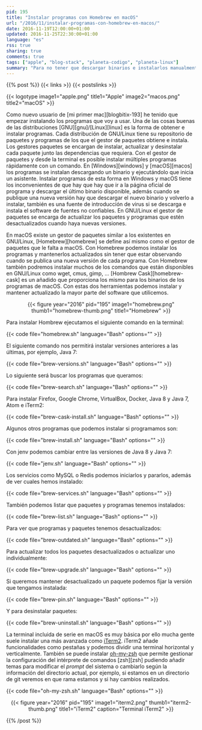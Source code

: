 ```yaml
---
pid: 195
title: "Instalar programas con Homebrew en macOS"
url: "/2016/11/instalar-programas-con-homebrew-en-macos/"
date: 2016-11-19T12:00:00+01:00
updated: 2016-11-25T22:30:00+01:00
language: "es"
rss: true
sharing: true
comments: true
tags: ["apple", "blog-stack", "planeta-codigo", "planeta-linux"]
summary: "Para no tener que descargar binarios e instalarlos manualmente y estar pendiente de nuevas versiones que se publiquen en un futuro en macOS está Homebrew. Homebrew es un gestor de paquetes similar a los existentes en las distribuciones GNU/Linux con el que podremos buscar software, instalar, actualizar, ver que hemos instalado, cuales están desactualizados, iniciar y parar servicios y desinstalar los paquetes o programas. Esta es una guía básica sobre como instalar software en macOS con Homebrew y como instalar iTerm2 que es una mejor terminal que la propia del sistema con iterm."
---
```


{{% post %}}
{{< links >}}
{{< postslinks >}}

{{< logotype image1="apple.png" title1="Apple" image2="macos.png" title2="macOS" >}}

Como nuevo usuario de [mi primer mac][blogbitix-193] he tenido que empezar instalando los programas que voy a usar. Una de las cosas buenas de las distribuciones [GNU][gnu]/[Linux][linux] es la forma de obtener e instalar programas. Cada distribución de GNU/Linux tiene su repositorio de paquetes y programas de los que el gestor de paquetes obtiene e instala. Los gestores paquetes se encargan de instalar, actualizar y desinstalar cada paquete junto las dependencias que requiera. Con el gestor de paquetes y desde la terminal es posible instalar múltiples programas rápidamente con un comando. En [Windows][windows] y [macOS][macos] los programas se instalan descargando un binario y ejecutándolo que inicia un asistente. Instalar programas de esta forma en Windows y macOS tiene los inconvenientes de que hay que hay que ir a la página oficial de programa y descargar el último binario disponible, además cuando se publique una nueva versión hay que descargar el nuevo binario y volverlo a instalar, también es una fuente de introducción de virus si se descarga e instala el software de fuentes no confiables. En GNU/Linux el gestor de paquetes se encarga de actualizar los paquetes y programas que estén desactualizados cuando haya nuevas versiones.

En macOS existe un gestor de paquetes similar a los existentes en GNU/Linux, [Homebrew][homebrew] se define así mismo como el gestor de paquetes que le falta a macOS. Con Homebrew podemos instalar los programas y mantenerlos actualizados sin tener que estar observando cuando se publica una nueva versión de cada programa. Con Homebrew también podremos instalar muchos de los comandos que están disponibles en GNU/Linux como wget, cmus, gimp, ... [Hombrew Cask][homebrew-cask] es un añadido que proporciona los mismo para los binarios de los programas de macOS. Con estas dos herramientas podemos instalar y mantener actualizado la mayor parte del software que utilicemos.

<div class="media" style="text-align: center;">
    {{< figure year="2016" pid="195"
        image1="homebrew.png" thumb1="homebrew-thumb.png" title1="Homebrew" >}}
</div>

Para instalar Hombrew ejecutamos el siguiente comando en la terminal:

{{< code file="homebrew.sh" language="Bash" options="" >}}

El siguiente comando nos permitirá instalar versiones anteriores a las últimas, por ejemplo, Java 7:

{{< code file="brew-versions.sh" language="Bash" options="" >}}

Lo siguiente será buscar los programas que queramos:

{{< code file="brew-search.sh" language="Bash" options="" >}}

Para instalar Firefox, Google Chrome, VirtualBox, Docker, Java 8 y Java 7, Atom e iTerm2:

{{< code file="brew-cask-install.sh" language="Bash" options="" >}}

Algunos otros programas que podemos instalar si programamos son:

{{< code file="brew-install.sh" language="Bash" options="" >}}

Con jenv podemos cambiar entre las versiones de Java 8 y Java 7:

{{< code file="jenv.sh" language="Bash" options="" >}}

Los servicios como MySQL o Redis podemos iniciarlos y pararlos, además de ver cuales hemos instalado:

{{< code file="brew-services.sh" language="Bash" options="" >}}

También podemos listar que paquetes y programas tenemos instalados:

{{< code file="brew-list.sh" language="Bash" options="" >}}

Para ver que programas y paquetes tenemos desactualizados:

{{< code file="brew-outdated.sh" language="Bash" options="" >}}

Para actualizar todos los paquetes desactualizados o actualizar uno individualmente:

{{< code file="brew-upgrade.sh" language="Bash" options="" >}}

Si queremos mantener desactualizado un paquete podemos fijar la versión que tengamos instalada:

{{< code file="brew-pin.sh" language="Bash" options="" >}}

Y para desinstalar paquetes:

{{< code file="brew-uninstall.sh" language="Bash" options="" >}}

La terminal incluida de serie en macOS es muy básica por ello mucha gente suele instalar una más avanzada como [iTerm2](http://iterm2.com/). iTerm2 añade funcionalidades como pestañas y podemos dividir una terminal horizontal y verticalmente. También se puede instalar [oh-my-zsh](https://ohmyz.sh/) que permite gestionar la configuración del intérprete de comandos [zsh][zsh] pudiendo añadir temas para modificar el _prompt_ del sistema o cambiarlo según la información del directorio actual, por ejemplo, si estamos en un directorio de git veremos en que rama estamos y si hay cambios realizados.

{{< code file="oh-my-zsh.sh" language="Bash" options="" >}}

<div class="media" style="text-align: center;">
    {{< figure year="2016" pid="195"
        image1="iterm2.png" thumb1="iterm2-thumb.png" title1="iTerm2"
        caption="Terminal iTerm2" >}}
</div>

{{% /post %}}
